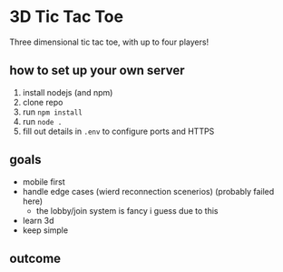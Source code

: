# 3D Tic Tac Toe
Three dimensional tic tac toe, with up to four players!

## how to set up your own server
1. install nodejs (and npm)
1. clone repo
1. run `npm install`
1. run `node .`
1. fill out details in `.env` to configure ports and HTTPS

## goals
- mobile first
- handle edge cases (wierd reconnection scenerios) (probably failed here)
    - the lobby/join system is fancy i guess due to this
- learn 3d
- keep simple

## outcome